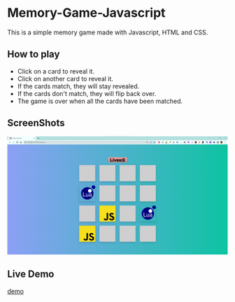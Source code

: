 # Memory-Game-Javascript

This is a simple memory game made with Javascript, HTML and CSS.

## How to play

- Click on a card to reveal it.
- Click on another card to reveal it.
- If the cards match, they will stay revealed.
- If the cards don't match, they will flip back over.
- The game is over when all the cards have been matched.

## ScreenShots

<img src="./ScreenShots/app.png"></img>

## Live Demo

<a href="https://memory-game-28.netlify.app/" >demo</a>
